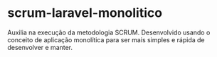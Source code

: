 # scrum-laravel-monolitico
Auxilia na execução da metodologia SCRUM. Desenvolvido usando o conceito de aplicação monolítica para ser mais simples e rápida de desenvolver e manter.
